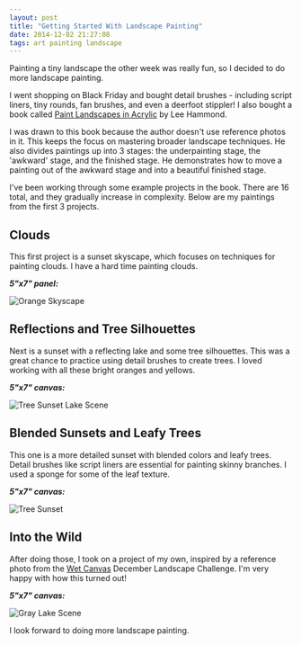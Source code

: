 ```yaml
---
layout: post
title: "Getting Started With Landscape Painting"
date: 2014-12-02 21:27:08
tags: art painting landscape
---
```

Painting a tiny landscape the other week was really fun, so I decided to do more landscape painting.

I went shopping on Black Friday and bought detail brushes - including script liners, tiny rounds, fan brushes, and even a deerfoot stippler! I also bought a book called <a href="http://www.amazon.com/Paint-Landscapes-Acrylic-Lee-Hammond/dp/1600613098" target="_blank">Paint Landscapes in Acrylic</a> by Lee Hammond.

I was drawn to this book because the author doesn't use reference photos in it. This keeps the focus on mastering broader landscape techniques. He also divides paintings up into 3 stages: the underpainting stage, the 'awkward' stage, and the finished stage. He demonstrates how to move a painting out of the awkward stage and into a beautiful finished stage.

I've been working through some example projects in the book. There are 16 total, and they gradually increase in complexity. Below are my paintings from the first 3 projects.

## Clouds

This first project is a sunset skyscape, which focuses on techniques for painting clouds. I have a hard time painting clouds.

**_5"x7" panel:_**

![Orange Skyscape](/images/blog/2014-12-02/orange_skyscape.jpg)

## Reflections and Tree Silhouettes

Next is a sunset with a reflecting lake and some tree silhouettes. This was a great chance to practice using detail brushes to create trees. I loved working with all these bright oranges and yellows.

**_5"x7" canvas:_**

![Tree Sunset Lake Scene](/images/blog/2014-12-02/tree_sunset_lake_scene.jpg)

## Blended Sunsets and Leafy Trees

This one is a more detailed sunset with blended colors and leafy trees. Detail brushes like script liners are essential for painting skinny branches. I used a sponge for some of the leaf texture.

**_5"x7" canvas:_**

![Tree Sunset](/images/blog/2014-12-02/tree_sunset.jpg)

## Into the Wild

After doing those, I took on a project of my own, inspired by a reference photo from the <a href="http://www.wetcanvas.com" target="_blank">Wet Canvas</a> December Landscape Challenge. I'm very happy with how this turned out!

**_5"x7" canvas:_**

![Gray Lake Scene](/images/blog/2014-12-02/gray_lake_scene.jpg)

I look forward to doing more landscape painting.
